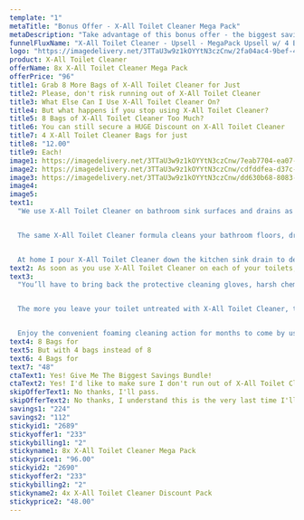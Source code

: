 ```yaml
---
template: "1"
metaTitle: "Bonus Offer - X-All Toilet Cleaner Mega Pack"
metaDescription: "Take advantage of this bonus offer - the biggest savings we've ever offered."
funnelFluxName: "X-All Toilet Cleaner - Upsell - MegaPack Upsell w/ 4 Bag Downsell"
logo: "https://imagedelivery.net/3TTaU3w9z1kOYYtN3czCnw/2fa04ac4-9bef-4e14-a196-5c15a9212b00/public"
product: X-All Toilet Cleaner
offerName: 8x X-All Toilet Cleaner Mega Pack
offerPrice: "96"
title1: Grab 8 More Bags of X-All Toilet Cleaner for Just
title2: Please, don't risk running out of X-All Toilet Cleaner
title3: What Else Can I Use X-All Toilet Cleaner On?
title4: But what happens if you stop using X-All Toilet Cleaner?
title5: 8 Bags of X-All Toilet Cleaner Too Much?
title6: You can still secure a HUGE Discount on X-All Toilet Cleaner
title7: 4 X-All Toilet Cleaner Bags for just
title8: "12.00"
title9: Each!
image1: https://imagedelivery.net/3TTaU3w9z1kOYYtN3czCnw/7eab7704-ea07-46bb-bf21-93667e6b7200/public
image2: https://imagedelivery.net/3TTaU3w9z1kOYYtN3czCnw/cdfddfea-d37c-428e-abac-c2318b9a1a00/public
image3: https://imagedelivery.net/3TTaU3w9z1kOYYtN3czCnw/dd630b68-8083-4b88-90fe-c11d1dee9d00/public
image4:
image5:
text1:
  "We use X-All Toilet Cleaner on bathroom sink surfaces and drains as well as kitchen sink drains.


  The same X-All Toilet Cleaner formula cleans your bathroom floors, drains, bath tubs, all kinds of pipes, tiles and difficult to clean places!


  At home I pour X-All Toilet Cleaner down the kitchen sink drain to deep clean every inch and eliminate odors."
text2: As soon as you use X-All Toilet Cleaner on each of your toilets, you will return the sparkle back to your toilet bowl. You'll never have to hand scrub the toilet bowl with harsh chemicals ever again. Leave your toilet bowls pristine and white, just like when you bought it!
text3:
  "You’ll have to bring back the protective cleaning gloves, harsh chemicals, and hunching over the toilet bowl to get the same clean you could from the foaming power of X-All Toilet Cleaner.


  The more you leave your toilet untreated with X-All Toilet Cleaner, the faster difficult stains, limescale, and calcium will come back.


  Enjoy the convenient foaming cleaning action for months to come by using this amazing opportunity to stock up."
text4: 8 Bags for
text5: But with 4 bags instead of 8
text6: 4 Bags for
text7: "48"
ctaText1: Yes! Give Me The Biggest Savings Bundle!
ctaText2: Yes! I'd like to make sure I don't run out of X-All Toilet Cleaner, and want to add this exclusive savings bundle to my order. Only available on this page.
skipOfferText1: No thanks, I'll pass.
skipOfferText2: No thanks, I understand this is the very last time I'll ever be able to stock up on X-All Toilet Cleaner. I understand I'll never see this page or discount again.
savings1: "224"
savings2: "112"
stickyid1: "2689"
stickyoffer1: "233"
stickybilling1: "2"
stickyname1: 8x X-All Toilet Cleaner Mega Pack
stickyprice1: "96.00"
stickyid2: "2690"
stickyoffer2: "233"
stickybilling2: "2"
stickyname2: 4x X-All Toilet Cleaner Discount Pack
stickyprice2: "48.00"
---
```

